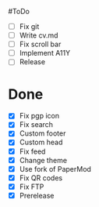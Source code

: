 #ToDo
- [ ] Fix git
- [ ] Write cv.md
- [ ] Fix scroll bar
- [ ] Implement A11Y
- [ ] Release
# Done
- [x] Fix pgp icon
- [x] Fix search
- [x] Custom footer
- [x] Custom head
- [x] Fix feed
- [x] Change theme
- [x] Use fork of PaperMod
- [x] Fix QR codes
- [x] Fix FTP
- [x] Prerelease